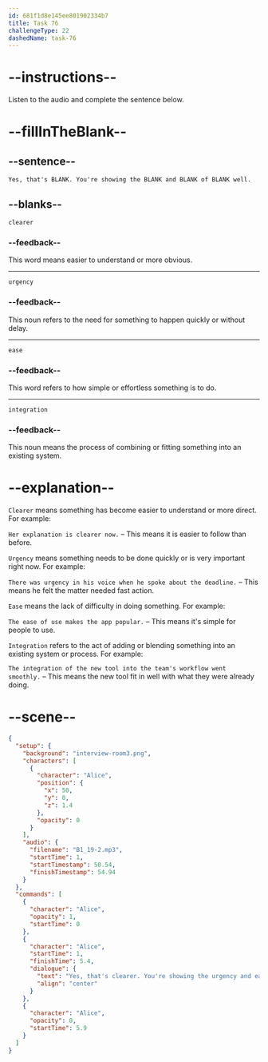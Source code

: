 ```yaml
---
id: 681f1d8e145ee801902334b7
title: Task 76
challengeType: 22
dashedName: task-76
---
```


<!-- (Audio) Alice: Yes, that's clearer. You're showing the urgency and ease of integration well. -->

# --instructions--

Listen to the audio and complete the sentence below.

# --fillInTheBlank--

## --sentence--

`Yes, that's BLANK. You're showing the BLANK and BLANK of BLANK well.`

## --blanks--

`clearer`

### --feedback--

This word means easier to understand or more obvious.

---

`urgency`

### --feedback--

This noun refers to the need for something to happen quickly or without delay.

---

`ease`

### --feedback--

This word refers to how simple or effortless something is to do.

---

`integration`

### --feedback--

This noun means the process of combining or fitting something into an existing system.

# --explanation--

`Clearer` means something has become easier to understand or more direct. For example:

`Her explanation is clearer now.` – This means it is easier to follow than before.

`Urgency` means something needs to be done quickly or is very important right now. For example:

`There was urgency in his voice when he spoke about the deadline.` – This means he felt the matter needed fast action.

`Ease` means the lack of difficulty in doing something. For example:

`The ease of use makes the app popular.` – This means it's simple for people to use.

`Integration` refers to the act of adding or blending something into an existing system or process. For example:

`The integration of the new tool into the team's workflow went smoothly.` – This means the new tool fit in well with what they were already doing.

# --scene--

```json
{
  "setup": {
    "background": "interview-room3.png",
    "characters": [
      {
        "character": "Alice",
        "position": {
          "x": 50,
          "y": 0,
          "z": 1.4
        },
        "opacity": 0
      }
    ],
    "audio": {
      "filename": "B1_19-2.mp3",
      "startTime": 1,
      "startTimestamp": 50.54,
      "finishTimestamp": 54.94
    }
  },
  "commands": [
    {
      "character": "Alice",
      "opacity": 1,
      "startTime": 0
    },
    {
      "character": "Alice",
      "startTime": 1,
      "finishTime": 5.4,
      "dialogue": {
        "text": "Yes, that's clearer. You're showing the urgency and ease of integration well.",
        "align": "center"
      }
    },
    {
      "character": "Alice",
      "opacity": 0,
      "startTime": 5.9
    }
  ]
}
```
